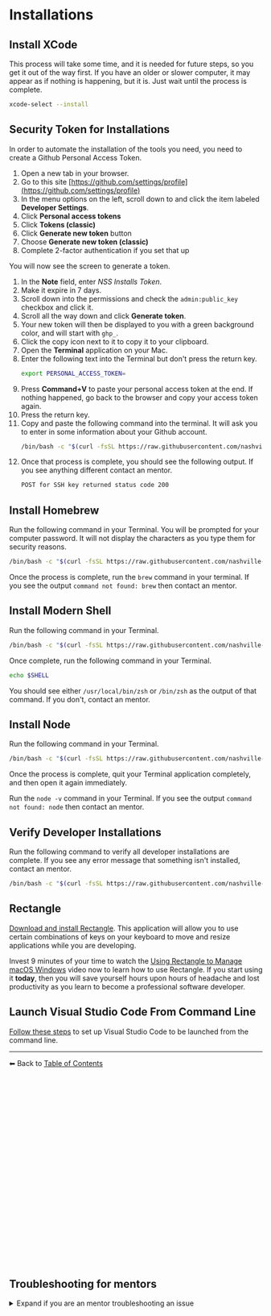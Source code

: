 # Installations

## Install XCode

This process will take some time, and it is needed for future steps, so you get it out of the way first. If you have an older or slower computer, it may appear as if nothing is happening, but it is. Just wait until the process is complete.

```sh
xcode-select --install
```

## Security Token for Installations

In order to automate the installation of the tools you need, you need to create a Github Personal Access Token.

1. Open a new tab in your browser.
2. Go to this site [https://github.com/settings/profile](https://github.com/settings/profile)
3. In the menu options on the left, scroll down to and click the item labeled **Developer Settings**.
4. Click **Personal access tokens**
5. Click **Tokens (classic)**
6. Click **Generate new token** button
7. Choose **Generate new token (classic)**
8. Complete 2-factor authentication if you set that up

You will now see the screen to generate a token.

1. In the **Note** field, enter _NSS Installs Token_.
2. Make it expire in 7 days.
3. Scroll down into the permissions and check the `admin:public_key` checkbox and click it.
4. Scroll all the way down and click **Generate token**.
5. Your new token will then be displayed to you with a green background color, and will start with `ghp_`.
6. Click the copy icon next to it to copy it to your clipboard.
7. Open the **Terminal** application on your Mac.
8. Enter the following text into the Terminal but don't press the return key.
   ```sh
   export PERSONAL_ACCESS_TOKEN=
   ```
9. Press **Command+V** to paste your personal access token at the end. If nothing happened, go back to the browser and copy your access token again.
10. Press the return key.
11. Copy and paste the following command into the terminal. It will ask you to enter in some information about your Github account.
    ```sh
    /bin/bash -c "$(curl -fsSL https://raw.githubusercontent.com/nashville-software-school/course-bash-scripts/main/client/create-key.sh)"
    ```
12. Once that process is complete, you should see the following output. If you see anything different contact an mentor.
    ```txt
    POST for SSH key returned status code 200
    ```

## Install Homebrew

Run the following command in your Terminal. You will be prompted for your computer password. It will not display the characters as you type them for security reasons.

```sh
/bin/bash -c "$(curl -fsSL https://raw.githubusercontent.com/nashville-software-school/course-bash-scripts/refs/heads/main/client/install-homebrew.sh)"
```

Once the process is complete, run the `brew` command in your terminal. If you see the output `command not found: brew` then contact an mentor.

## Install Modern Shell

Run the following command in your Terminal.

```sh
/bin/bash -c "$(curl -fsSL https://raw.githubusercontent.com/nashville-software-school/course-bash-scripts/main/client/configure-zsh.sh)"
```

Once complete, run the following command in your Terminal.

```sh
echo $SHELL
```

You should see either `/usr/local/bin/zsh` or `/bin/zsh` as the output of that command. If you don't, contact an mentor.

## Install Node

Run the following command in your Terminal.

```sh
/bin/bash -c "$(curl -fsSL https://raw.githubusercontent.com/nashville-software-school/course-bash-scripts/main/client/install-nvm-node.sh)"
```

Once the process is complete, quit your Terminal application completely, and then open it again immediately.

Run the `node -v` command in your Terminal. If you see the output `command not found: node` then contact an mentor.

## Verify Developer Installations

Run the following command to verify all developer installations are complete. If you see any error message that something isn't installed, contact an mentor.

```sh
/bin/bash -c "$(curl -fsSL https://raw.githubusercontent.com/nashville-software-school/course-bash-scripts/main/client/verify-installs.sh)"
```

## Rectangle

[Download and install Rectangle](https://www.rectangleapp.com/). This application will allow you to use certain combinations of keys on your keyboard to move and resize applications while you are developing.

Invest 9 minutes of your time to watch the [Using Rectangle to Manage macOS Windows](https://www.youtube.com/watch?v=tFeDyqZG4z4) video now to learn how to use Rectangle. If you start using it **today**, then you will save yourself hours upon hours of headache and lost productivity as you learn to become a professional software developer.

## Launch Visual Studio Code From Command Line

[Follow these steps](https://code.visualstudio.com/docs/setup/mac) to set up Visual Studio Code to be launched from the command line.

---
⬅ Back to [Table of Contents](../README.md)

<br/>
<br/>
<br/>
<br/>
<br/>
<br/>
<br/>
<br/>
<br/>
<br/>
<br/>
<br/>
<br/>
<br/>
<br/>
<br/>
<br/>
<br/>
<br/>
<br/>
<br/>
<br/>

## Troubleshooting for mentors

<details>
<summary>Expand if you are an mentor troubleshooting an issue</summary>
<h2>Visual Studio Code</h2>

Follow the [Troubleshooting Visual Studio Code](./TROUBLESHOOT_VSCODE.md) steps to resolve student issues

<h2>Homebrew Troubleshooting</h2>

After installing Homebrew, you may get the following warning:

`/opt/homebrew/bin is not in your PATH`

This may be fixed with this command:

```
export PATH=/opt/homebrew/bin:$PATH
```

After installing Homebrew, you may get the following warning:

```
/opt/homebrew/bin is not in your PATH
```

This may be fixed with this command:

```
export PATH=/opt/homebrew/bin:$PATH
```

<h2>Handling Permission Issues After Setup</h2>

Sometimes, a student has permission issues after installing and configuring Git. To ensure that this doesn't happen to you, watch the [Owning Your Git Config Directory](https://youtu.be/exva3J_jojc) video and follow the steps.

</details>